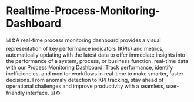 # Realtime-Process-Monitoring-Dashboard
 📊⚙️A real-time process monitoring dashboard provides a visual representation of key performance indicators (KPIs) and metrics, automatically updating with the latest data to offer immediate insights into the performance of a system, process, or business function.
 real-time data with our Process Monitoring Dashboard. Track performance, identify inefficiencies, and monitor workflows in real-time to make smarter, faster decisions. From anomaly detection to KPI tracking, stay ahead of operational challenges and improve productivity with a seamless, user-friendly interface. 📊⚙️
